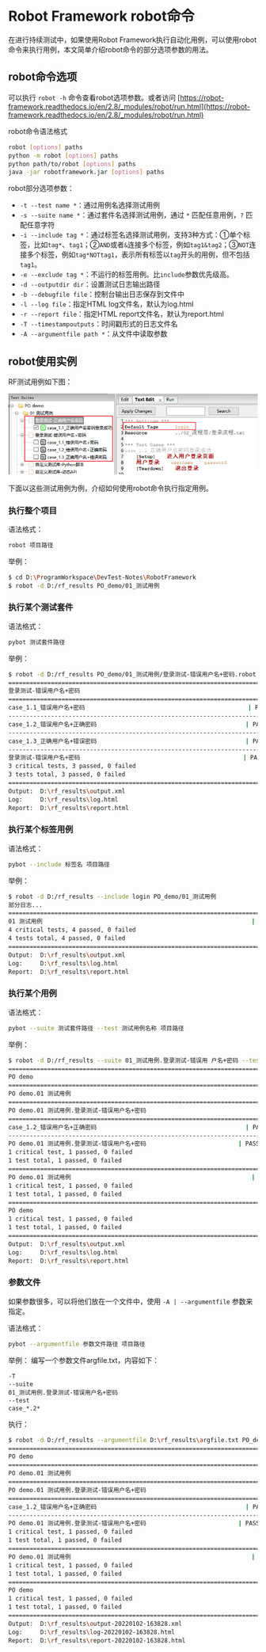 # Robot Framework robot命令


在进行持续测试中，如果使用Robot Framework执行自动化用例，可以使用robot命令来执行用例，本文简单介绍robot命令的部分选项参数的用法。

<!--more-->

## robot命令选项

可以执行 `robot -h` 命令查看robot选项参数。或者访问 [https://robot-framework.readthedocs.io/en/2.8/_modules/robot/run.html](https://robot-framework.readthedocs.io/en/2.8/_modules/robot/run.html)

robot命令语法格式

```bash
robot [options] paths
python -m robot [options] paths
python path/to/robot [options] paths
java -jar robotframework.jar [options] paths
```

robot部分选项参数：

- `-t --test name *`：通过用例名选择测试用例
- `-s --suite name *`：通过套件名选择测试用例，通过 `*` 匹配任意用例，`?` 匹配任意字符
- `-i --include tag *`：通过标签名选择测试用例，支持3种方式：①单个标签，比如`tag*`、`tag1`；②`AND`或者`&`连接多个标签，例如`tag1&tag2`；③`NOT`连接多个标签，例如`tag*NOTtag1`，表示所有标签以`tag`开头的用例，但不包括`tag1`。
- `-e --exclude tag *`：不运行的标签用例。比`include`参数优先级高。
- `-d --outputdir dir`：设置测试日志输出路径
- `-b --debugfile file`：控制台输出日志保存到文件中
- `-l --log file`：指定HTML log文件名，默认为log.html
- `-r --report file`：指定HTML report文件名，默认为report.html
- `-T --timestampoutputs`：时间戳形式的日志文件名
- `-A --argumentfile path *`：从文件中读取参数

## robot使用实例

RF测试用例如下图：

![](test-framework-for-robotframework-pybot-options/rf-testcases-demo.png)




下面以这些测试用例为例，介绍如何使用robot命令执行指定用例。

### 执行整个项目

语法格式：

```bash
robot 项目路径
```

举例：
```bash
$ cd D:\ProgramWorkspace\DevTest-Notes\RobotFramework
$ robot -d D:/rf_results PO_demo/01_测试用例
```

### 执行某个测试套件
语法格式：

```bash
pybot 测试套件路径
```
举例：
```bash
$ robot -d D:/rf_results PO_demo/01_测试用例/登录测试-错误用户名+密码.robot
==============================================================================
登录测试-错误用户名+密码
==============================================================================
case_1.1_错误用户名+密码                                              | PASS |
------------------------------------------------------------------------------
case_1.2_错误用户名+正确密码                                          | PASS |
------------------------------------------------------------------------------
case_1.3_正确用户名+错误密码                                          | PASS |
------------------------------------------------------------------------------
登录测试-错误用户名+密码                                              | PASS |
3 critical tests, 3 passed, 0 failed
3 tests total, 3 passed, 0 failed
==============================================================================
Output:  D:\rf_results\output.xml
Log:     D:\rf_results\log.html
Report:  D:\rf_results\report.html
```



### 执行某个标签用例
语法格式：

```bash
pybot --include 标签名 项目路径
```

举例：

```bash
$ robot -d D:/rf_results --include login PO_demo/01_测试用例
部分日志...
==============================================================================
01 测试用例                                                           | PASS |
4 critical tests, 4 passed, 0 failed
4 tests total, 4 passed, 0 failed
==============================================================================
Output:  D:\rf_results\output.xml
Log:     D:\rf_results\log.html
Report:  D:\rf_results\report.html

```

### 执行某个用例
语法格式：

```bash
pybot --suite 测试套件路径 --test 测试用例名称 项目路径
```

举例：

```bash
$ robot -d D:/rf_results --suite 01_测试用例.登录测试-错误用 户名+密码 --test case_*.2* PO_demo
==============================================================================
PO demo
==============================================================================
PO demo.01 测试用例
==============================================================================
PO demo.01 测试用例.登录测试-错误用户名+密码
==============================================================================
case_1.2_错误用户名+正确密码                                          | PASS |
------------------------------------------------------------------------------
PO demo.01 测试用例.登录测试-错误用户名+密码                          | PASS |
1 critical test, 1 passed, 0 failed
1 test total, 1 passed, 0 failed
==============================================================================
PO demo.01 测试用例                                                   | PASS |
1 critical test, 1 passed, 0 failed
1 test total, 1 passed, 0 failed
==============================================================================
PO demo                                                               | PASS |
1 critical test, 1 passed, 0 failed
1 test total, 1 passed, 0 failed
==============================================================================
Output:  D:\rf_results\output.xml
Log:     D:\rf_results\log.html
Report:  D:\rf_results\report.html
```

### 参数文件
如果参数很多，可以将他们放在一个文件中，使用 `-A | --argumentfile` 参数来指定。

语法格式：
```bash
pybot --argumentfile 参数文件路径 项目路径
```

举例：
编写一个参数文件argfile.txt，内容如下：
```text
-T
--suite 
01_测试用例.登录测试-错误用户名+密码 
--test 
case_*.2*
```
执行：
```bash
$ robot -d D:/rf_results --argumentfile D:\rf_results\argfile.txt PO_demo
==============================================================================
PO demo
==============================================================================
PO demo.01 测试用例
==============================================================================
PO demo.01 测试用例.登录测试-错误用户名+密码
==============================================================================
case_1.2_错误用户名+正确密码                                          | PASS |
------------------------------------------------------------------------------
PO demo.01 测试用例.登录测试-错误用户名+密码                          | PASS |
1 critical test, 1 passed, 0 failed
1 test total, 1 passed, 0 failed
==============================================================================
PO demo.01 测试用例                                                   | PASS |
1 critical test, 1 passed, 0 failed
1 test total, 1 passed, 0 failed
==============================================================================
PO demo                                                               | PASS |
1 critical test, 1 passed, 0 failed
1 test total, 1 passed, 0 failed
==============================================================================
Output:  D:\rf_results\output-20220102-163828.xml
Log:     D:\rf_results\log-20220102-163828.html
Report:  D:\rf_results\report-20220102-163828.html
```

